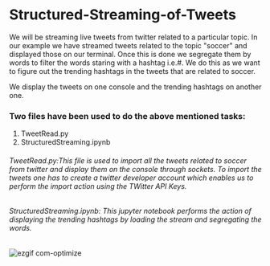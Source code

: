 # Structured-Streaming-of-Tweets

We will be streaming live tweets from twitter related to a particular topic. In our example we have streamed tweets related to the topic "soccer" and displayed those on our terminal. Once this is done we segregate them by words to filter the words staring with a hashtag i.e.#. We do this as we want to figure out the trending hashtags in the tweets that are related to soccer.

We display the tweets on one console and the trending hashtags on another one.

### Two files have been used to do the above mentioned tasks:
 1. TweetRead.py
 2. StructuredStreaming.ipynb
 
###### TweetRead.py:This file is used to import all the tweets related to soccer from twitter and display them on the console through sockets. To import the tweets one has to create a twitter developer account which enables us to perform the import action using the TWitter API Keys.
 
###### StructuredStreaming.ipynb: This jupyter notebook performs the action of displaying the trending hashtags by loading the stream  and segregating the words. 
 
 ![ezgif com-optimize](https://user-images.githubusercontent.com/47166154/79394751-36ad8080-7f46-11ea-9b93-315ad49d37a7.gif)
